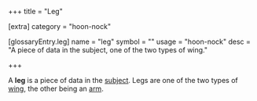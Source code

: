 +++
title = "Leg"

[extra]
category = "hoon-nock"

[glossaryEntry.leg]
name = "leg"
symbol = ""
usage = "hoon-nock"
desc = "A piece of data in the subject, one of the two types of wing."

+++

A **leg** is a piece of data in the [subject](/reference/glossary/subject). Legs
are one of the two types of [wing](/reference/glossary/wing), the other being an
[arm](/reference/glossary/arm).
